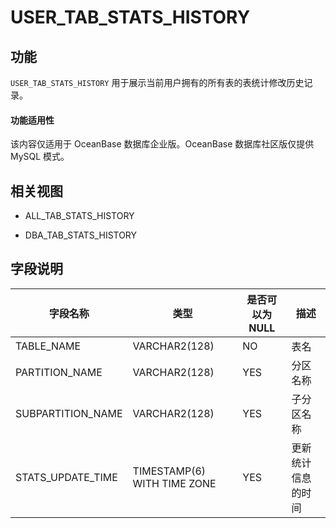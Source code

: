 USER_TAB_STATS_HISTORY
===========================================

功能
-------------------

`USER_TAB_STATS_HISTORY` 用于展示当前用户拥有的所有表的表统计修改历史记录。

  <main id="notice" >
    <h4>功能适用性</h4>
    <p>该内容仅适用于 OceanBase 数据库企业版。OceanBase 数据库社区版仅提供 MySQL 模式。</p>
  </main>

相关视图
----------------------

* ALL_TAB_STATS_HISTORY

* DBA_TAB_STATS_HISTORY

字段说明
----------------------

|     **字段名称**      |           **类型**            | **是否可以为 NULL** |  **描述**   |
|-------------------|-----------------------------|----------------|-----------|
| TABLE_NAME        | VARCHAR2(128)               | NO             | 表名        |
| PARTITION_NAME    | VARCHAR2(128)               | YES            | 分区名称      |
| SUBPARTITION_NAME | VARCHAR2(128)               | YES            | 子分区名称     |
| STATS_UPDATE_TIME | TIMESTAMP(6) WITH TIME ZONE | YES            | 更新统计信息的时间 |
